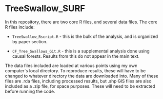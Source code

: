 # TreeSwallow_SURF

In this repository, there are two core R files, and several data files. The core R files include:

* `TreeSwallow_Rscript.R` - this is the bulk of the analysis, and is organized by paper section. 

* `CF_Tree_Swallows_Git.R` - this is a supplemental analysis done using causal forests. Results from this do not appear in the main text. 

The data files included are loaded at various points using my own computer's local directory. To reproduce results, these will have to be changed to whatever directory the data are downloaded into. Many of these files are .rda files, including processed results, but .shp GIS files are also included as a .zip file, for space purposes. These will need to be extracted before running the code.
